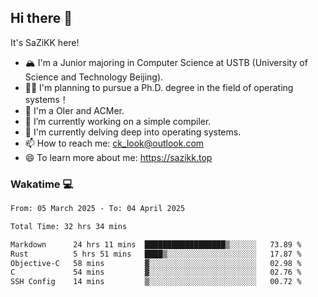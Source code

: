 ## Hi there 👋

It's SaZiKK here!

- 🏔️ I'm a Junior majoring in Computer Science  at USTB (University of Science and Technology Beijing).
- 🧑‍🎓 I'm planning to pursue a Ph.D. degree in the field of operating systems！
- 🚀 I'm a OIer and ACMer.
- 🔭 I’m currently working on a simple compiler.
- 🌱 I'm currently delving deep into operating systems.
- 📫 How to reach me: ck_look@outlook.com
- 😄 To learn more about me: https://sazikk.top

  
<!--
**SaZiKK/SaZiKK** is a ✨ _special_ ✨ repository because its `README.md` (this file) appears on your GitHub profile.

Here are some ideas to get you started:

- 🔭 I’m currently working on ...
- 🌱 I’m currently learning ...
- 👯 I’m looking to collaborate on ...
- 🤔 I’m looking for help with ...
- 💬 Ask me about ...
- 📫 How to reach me: ...
- 😄 Pronouns: ...
- ⚡ Fun fact: ...
-->

### Wakatime 💻

<!--START_SECTION:waka-->

```txt
From: 05 March 2025 - To: 04 April 2025

Total Time: 32 hrs 34 mins

Markdown      24 hrs 11 mins  ██████████████████▒░░░░░░   73.89 %
Rust          5 hrs 51 mins   ████▒░░░░░░░░░░░░░░░░░░░░   17.87 %
Objective-C   58 mins         ▓░░░░░░░░░░░░░░░░░░░░░░░░   02.98 %
C             54 mins         ▓░░░░░░░░░░░░░░░░░░░░░░░░   02.76 %
SSH Config    14 mins         ▒░░░░░░░░░░░░░░░░░░░░░░░░   00.72 %
```

<!--END_SECTION:waka-->
